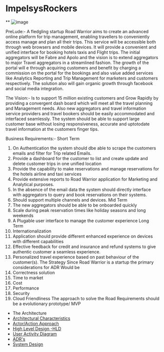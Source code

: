 # ImpelsysRockers
**
![image](./Images/Title.png)  

PreLude:- A fledgling startup Road Warrior  aims to create an advanced online platform for trip management, enabling travellers to conveniently access manage and plan  all their trips. This service will be accessible both through web browsers and mobile devices. It will provide a convenient and unified interface for booking hotels taxis and Flight trips. The initial aggregators will be Fabre and Apolo and the vision is to extend aggregators to major Travel aggregators in a streamlined fashion. The growth of the portal will e through acquiring customers and benefit by charging a commission on the portal for the bookings and also value added services like Analytics Reporting and Trip Management for marketers and customers respectively. The solution also will gain organic growth through facebook and social media integration.

The Vision:- Is to support 15 million existing customers and Grow Rapidly by providing a convergent dash board which will meet all the travel planning and Management needs. Also new aggregators and travel information service providers and travel bookers should be easily accommodated and interfaced seamlessly. The system should be able to support large customer base without losing responsiveness, accurate and uptotodate travel information at  the customers finger tips.

Business Requirements:-
Short Term
1)	On Authentication the system should dbe able to scrape the customers emails and filter for Trip related Emails.
2)	Provide a dashboard for the customer to list and create update and delete customer trips in one unified location
3)	Provide the capability to make reservations and manage reservations for the hotels airline and taxi services 
4)	Provide extensive reports to Road Warrior application for Marketing and Analytical purposes.
5)	In the absence of the email data the system should directly interface with aggregators to query and book reservations on their systems.
6)	Should support multiple channels and devices.
  Mid Term
1)	The new aggregators should be able to be onboarded quickly
2)	Scale during peak reservation times like holiday seasons and long weekends
3)	A Plugable user interface to manage the customer experience
Long Term
1)	Internationalization
2)	Application should provide different enhanced  experience on devices with different capabilities
3)	Effective feedback for credit and insurance and refund systems to give authentic customer a seamless experience.
4)	Personalized travel experience based on past behaviour of the customer(s).
The Strategy
Since Road Warrior is a startup the primary considerations for ADR Would be
1)	Correctness solution 
2)	Time to market
3)	Cost
4)	Performance
5)	Security
6)	Cloud Friendliness 
The approach to solve the Road Requirements should be a evolutionary prototype/ MVP

* The Architecture
* [Architectural Characteristics](./Sequence%20Diagrams/MealPlanSubscription.png)
* [Actor/Action Approach](./Sequence%20Diagrams/MealPlanSubscription.png)
* [High Level Design -HLD](./Sequence%20Diagrams/MealPlanSubscription.png)
* [User Activity Diagram](./Sequence%20Diagrams/MealPlanSubscription.png)
* [ADR's](./Sequence%20Diagrams/MealPlanSubscription.png)
* [System Design](./Sequence%20Diagrams/MealPlanSubscription.png)


